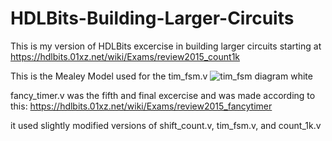 # HDLBits-Building-Larger-Circuits
This is my version of HDLBits excercise in building larger circuits starting at https://hdlbits.01xz.net/wiki/Exams/review2015_count1k

This is the Mealey Model used for the tim_fsm.v
![tim_fsm diagram white](https://user-images.githubusercontent.com/46980468/222592135-2156b53f-9d86-4011-ad98-300721e0e6e0.png)

fancy_timer.v was the fifth and final excercise and was made according to this:
https://hdlbits.01xz.net/wiki/Exams/review2015_fancytimer

it used slightly modified versions of shift_count.v, tim_fsm.v, and count_1k.v
